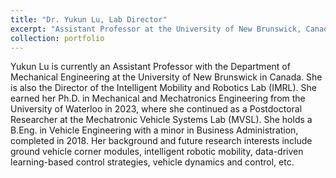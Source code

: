 ```yaml
---
title: "Dr. Yukun Lu, Lab Director"
excerpt: "Assistant Professor at the University of New Brunswick, Canada <br/><img src='/images/photo Yukun Lu head.jpg'>"
collection: portfolio
---
```


Yukun Lu is currently an Assistant Professor with the Department of Mechanical Engineering at the University of New Brunswick in Canada. She is also the Director of the Intelligent Mobility and Robotics Lab (IMRL). She earned her Ph.D. in Mechanical and Mechatronics Engineering from the University of Waterloo in 2023, where she continued as a Postdoctoral Researcher at the Mechatronic Vehicle Systems Lab (MVSL). She holds a B.Eng. in Vehicle Engineering with a minor in Business Administration, completed in 2018. Her background and future research interests include ground vehicle corner modules, intelligent robotic mobility, data-driven learning-based control strategies, vehicle dynamics and control, etc.
